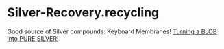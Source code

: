# Silver-Recovery.recycling
Good source of Silver compounds: Keyboard Membranes! [Turning a BLOB into PURE SILVER!](https://youtu.be/b76SJfgiZIM)
